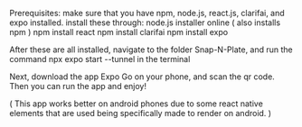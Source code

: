 Prerequisites:
make sure that you have npm, node.js, react.js, clarifai, and expo installed. 
install these through: 
node.js installer online ( also installs npm )
npm install react
npm install clarifai
npm install expo

After these are all installed, navigate to the folder Snap-N-Plate, and run the command 
npx expo start --tunnel 
in the terminal

Next, download the app Expo Go on your phone, and scan the qr code. Then you can run the app and enjoy!

( This app works better on android phones due to some react native elements that are used being specifically made to render on android. )

